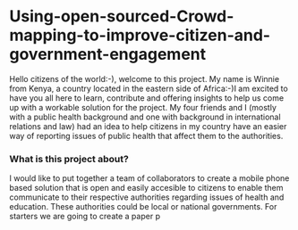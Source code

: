 # Using-open-sourced-Crowd-mapping-to-improve-citizen-and-government-engagement
 Hello citizens of the world:-), welcome to this project. My name is Winnie from Kenya, a country located in the eastern side of Africa:-)I am excited to have you all here to learn, contribute and offering insights to help us come up with a workable solution for the project.
 My four friends and I (mostly with a public health background and one with background in international relations and law) had an idea to help citizens in my country have an easier way of reporting issues of public health that affect them to the authorities.
 
### What is this project about?
I would like to put together a team of collaborators to create a mobile phone based solution that is open and easily accesible to citizens to enable them communicate to their respective authorities regarding issues of health and education. 
These authorities could be local or national governments. 
For starters we are going to create a paper p
